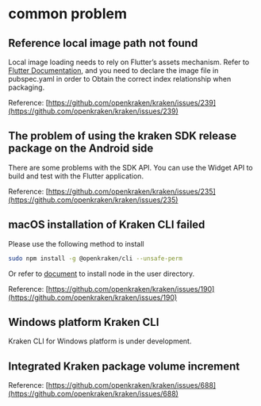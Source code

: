 # common problem

## Reference local image path not found

Local image loading needs to rely on Flutter’s assets mechanism. Refer to [Flutter Documentation](https://flutter.dev/docs/development/ui/assets-and-images), and you need to declare the image file in pubspec.yaml in order to Obtain the correct index relationship when packaging.

Reference: [https://github.com/openkraken/kraken/issues/239](https://github.com/openkraken/kraken/issues/239)

## The problem of using the kraken SDK release package on the Android side

There are some problems with the SDK API. You can use the Widget API to build and test with the Flutter application.

Reference: [https://github.com/openkraken/kraken/issues/235](https://github.com/openkraken/kraken/issues/235)

## macOS installation of Kraken CLI failed

Please use the following method to install

```bash
sudo npm install -g @openkraken/cli --unsafe-perm
```

Or refer to [document](https://docs.npmjs.com/resolving-eacces-permissions-errors-when-installing-packages-globally/) to install node in the user directory.

Reference: [https://github.com/openkraken/kraken/issues/190](https://github.com/openkraken/kraken/issues/190)

## Windows platform Kraken CLI

Kraken CLI for Windows platform is under development.

## Integrated Kraken package volume increment

Reference: [https://github.com/openkraken/kraken/issues/688](https://github.com/openkraken/kraken/issues/688)
